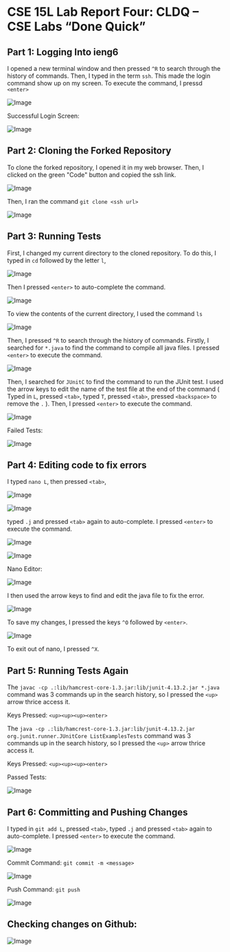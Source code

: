 # **CSE 15L Lab Report Four: CLDQ – CSE Labs “Done Quick”**

## Part 1: Logging Into ieng6

I opened a new terminal window and then pressed `^R` to search through the history of commands. Then, I typed in the term ```ssh```. This made the login command show up on my screen. To execute the command, I pressd `<enter>`

![Image](Screenshots/loginSearch.png)

Successful Login Screen: 

![Image](Screenshots/loggedIn.png)

## Part 2: Cloning the Forked Repository

To clone the forked repository, I opened it in my web browser. Then, I clicked on the green "Code" button and copied the ssh link. 

![Image](Screenshots/sshCopy.png)

Then, I ran the command ```git clone <ssh url>```

![Image](Screenshots/cloning.png)

## Part 3: Running Tests

First, I changed my current directory to the cloned repository. To do this, I typed in ```cd``` followed by the letter ```l```, 

![Image](Screenshots/cdRepoOne.png)

Then I pressed ```<enter>``` to auto-complete the command. 

![Image](Screenshots/cdRepoTwo.png)

To view the contents of the current directory, I used the command ```ls```

![Image](Screenshots/ls.png)

Then, I pressed `^R` to search through the history of commands. Firstly, I searched for ```*.java``` to find the command to compile all java files. I pressed ```<enter>``` to execute the command. 

![Image](Screenshots/stardotjava.png)

Then, I searched for ```JUnitC``` to find the command to run the JUnit test. I used the arrow keys to edit the name of the test file at the end of the command ( Typed in ```L```, pressed ```<tab>```, typed ```T```, pressed ```<tab>```, pressed ```<backspace>``` to remove the ```.``` ). Then, I pressed ```<enter>``` to execute the command. 

![Image](Screenshots/JUnitC.png)

Failed Tests: 

![Image](Screenshots/failedtests.png)

## Part 4: Editing code to fix errors

I typed ```nano L```, then pressed ```<tab>```, 

![Image](Screenshots/nanoOne.png)

![Image](Screenshots/nanoTwo.png)

typed ```.j``` and pressed ```<tab>``` again to auto-complete. I pressed ```<enter>``` to execute the command.

![Image](Screenshots/nanoThree.png)

![Image](Screenshots/nanoFour.png)

Nano Editor:

![Image](Screenshots/nanoeditor.png)

I then used the arrow keys to find and edit the java file to fix the error.

![Image](Screenshots/fixerror.png)

To save my changes, I pressed the keys ```^O``` followed by ```<enter>```. 

![Image](Screenshots/wrote.png)

To exit out of nano, I pressed ```^X```.

## Part 5: Running Tests Again

The ```javac -cp .:lib/hamcrest-core-1.3.jar:lib/junit-4.13.2.jar *.java``` command was 3 commands up in the search history, so I pressed the ```<up>``` arrow thrice access it. 

Keys Pressed: ```<up><up><up><enter>```

The ```java -cp .:lib/hamcrest-core-1.3.jar:lib/junit-4.13.2.jar org.junit.runner.JUnitCore ListExamplesTests``` command was 3 commands up in the search history, so I pressed the ```<up>``` arrow thrice access it. 

Keys Pressed: ```<up><up><up><enter>```

Passed Tests:

![Image](Screenshots/testsagain.png)

## Part 6: Committing and Pushing Changes

I typed in ```git add L```, pressed ```<tab>```, typed ```.j``` and pressed ```<tab>``` again to auto-complete. I pressed ```<enter>``` to execute the command.

![Image](Screenshots/gitadd.png)

Commit Command: ```git commit -m <message>```

![Image](Screenshots/gitcommit.png)

Push Command: ```git push```

![Image](Screenshots/gitpush.png)

## Checking changes on Github:

![Image](Screenshots/changesongithub.png)